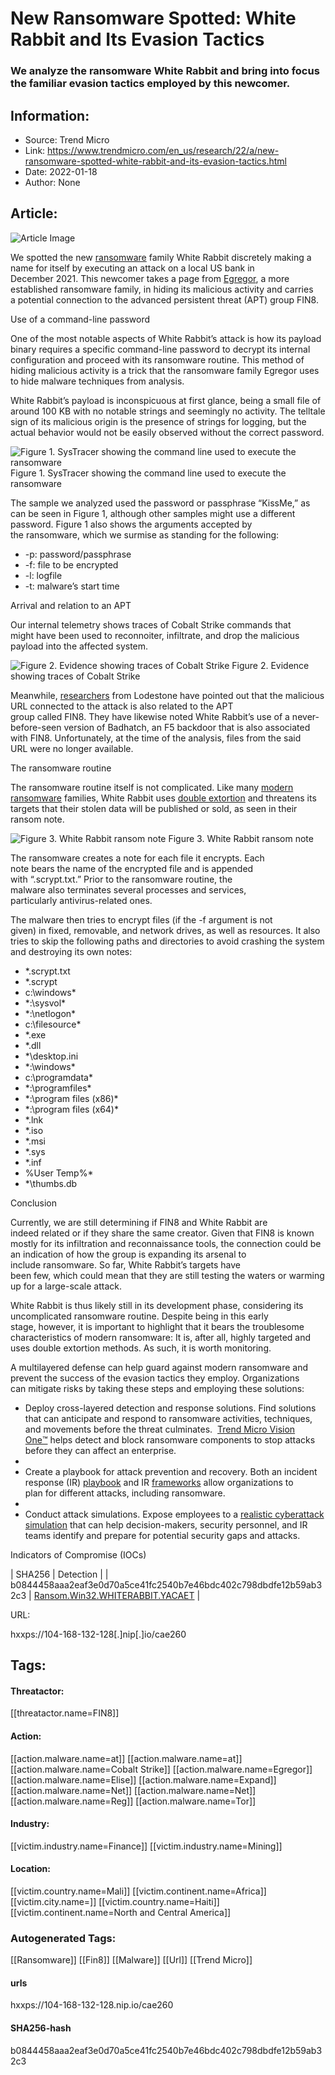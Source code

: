 # New Ransomware Spotted: White Rabbit and Its Evasion Tactics
### We analyze the ransomware White Rabbit and bring into focus the familiar evasion tactics employed by this newcomer.

## Information:
+ Source: Trend Micro
+ Link: https://www.trendmicro.com/en_us/research/22/a/new-ransomware-spotted-white-rabbit-and-its-evasion-tactics.html
+ Date: 2022-01-18
+ Author: None


## Article:
![Article Image](https://www.trendmicro.com/content/dam/trendmicro/global/en/research/22/a/new-ransomware-spotted--white-rabbit-and-its-evasion-tactics-)





We spotted the new [ransomware](https://www.trendmicro.com/vinfo/us/security/definition/Ransomware) family White Rabbit discretely making a name for itself by executing an attack on a local US bank in December 2021. This newcomer takes a page from [Egregor](/en_us/research/20/l/egregor-ransomware-launches-string-of-high-profile-attacks-to-en.html), a more established ransomware family, in hiding its malicious activity and carries a potential connection to the advanced persistent threat (APT) group FIN8.


Use of a command-line password


One of the most notable aspects of White Rabbit’s attack is how its payload binary requires a specific command-line password to decrypt its internal configuration and proceed with its ransomware routine. This method of hiding malicious activity is a trick that the ransomware family Egregor uses to hide malware techniques from analysis. 


White Rabbit’s payload is inconspicuous at first glance, being a small file of around 100 KB with no notable strings and seemingly no activity. The telltale sign of its malicious origin is the presence of strings for logging, but the actual behavior would not be easily observed without the correct password.






![Figure 1. SysTracer showing the command line used to execute the ransomware](https://marvel-b1-cdn.bc0a.com/f00000000017219/www.trendmicro.com/content/dam/trendmicro/global/en/research/22/a/new-ransomware-spotted--white-rabbit-and-its-evasion-tactics-/systracer.jpg)
Figure 1. SysTracer showing the command line used to execute the ransomware





The sample we analyzed used the password or passphrase “KissMe,” as can be seen in Figure 1, although other samples might use a different password. Figure 1 also shows the arguments accepted by the ransomware, which we surmise as standing for the following:


* -p: password/passphrase
* -f: file to be encrypted
* -l: logfile
* -t: malware’s start time


Arrival and relation to an APT


Our internal telemetry shows traces of Cobalt Strike commands that might have been used to reconnoiter, infiltrate, and drop the malicious payload into the affected system.






![Figure 2. Evidence showing traces of Cobalt Strike](https://marvel-b1-cdn.bc0a.com/f00000000017219/www.trendmicro.com/content/dam/trendmicro/global/en/research/22/a/new-ransomware-spotted--white-rabbit-and-its-evasion-tactics-/cobalt%20strike%20white%20rabbit.PNG)
Figure 2. Evidence showing traces of Cobalt Strike




Meanwhile, [researchers](https://lodestone.com/insight/white-rabbit-ransomware-and-the-f5-backdoor/) from Lodestone have pointed out that the malicious URL connected to the attack is also related to the APT group called FIN8. They have likewise noted White Rabbit’s use of a never-before-seen version of Badhatch, an F5 backdoor that is also associated with FIN8. Unfortunately, at the time of the analysis, files from the said URL were no longer available.


The ransomware routine


The ransomware routine itself is not complicated. Like many [modern ransomware](https://www.trendmicro.com/vinfo/us/security/news/cybercrime-and-digital-threats/modern-ransomwares-double-extortion-tactics-and-how-to-protect-enterprises-against-them) families, White Rabbit uses [double extortion](https://www.trendmicro.com/vinfo/us/security/news/cybercrime-and-digital-threats/modern-ransomwares-double-extortion-tactics-and-how-to-protect-enterprises-against-them) and threatens its targets that their stolen data will be published or sold, as seen in their ransom note.






![Figure 3. White Rabbit ransom note](https://marvel-b1-cdn.bc0a.com/f00000000017219/www.trendmicro.com/content/dam/trendmicro/global/en/research/22/a/new-ransomware-spotted--white-rabbit-and-its-evasion-tactics-/ransom%20note%20white%20rabbit.jpg)
Figure 3. White Rabbit ransom note




The ransomware creates a note for each file it encrypts. Each note bears the name of the encrypted file and is appended with “.scrypt.txt.” Prior to the ransomware routine, the malware also terminates several processes and services, particularly antivirus-related ones. 


The malware then tries to encrypt files (if the -f argument is not given) in fixed, removable, and network drives, as well as resources. It also tries to skip the following paths and directories to avoid crashing the system and destroying its own notes:


* *.scrypt.txt
* *.scrypt
* c:\windows\*
* *:\sysvol\*
* *:\netlogon\*
* c:\filesource\*
* *.exe
* *.dll
* *\desktop.ini
* *:\windows\*
* c:\programdata\*
* *:\programfiles\*
* *:\program files (x86)\*
* *:\program files (x64)\*
* *.lnk
* *.iso
* *.msi
* *.sys
* *.inf
* %User Temp%\*
* *\thumbs.db


Conclusion


Currently, we are still determining if FIN8 and White Rabbit are indeed related or if they share the same creator. Given that FIN8 is known mostly for its infiltration and reconnaissance tools, the connection could be an indication of how the group is expanding its arsenal to include ransomware. So far, White Rabbit’s targets have been few, which could mean that they are still testing the waters or warming up for a large-scale attack.


White Rabbit is thus likely still in its development phase, considering its uncomplicated ransomware routine. Despite being in this early stage, however, it is important to highlight that it bears the troublesome characteristics of modern ransomware: It is, after all, highly targeted and uses double extortion methods. As such, it is worth monitoring.


A multilayered defense can help guard against modern ransomware and prevent the success of the evasion tactics they employ. Organizations can mitigate risks by taking these steps and employing these solutions:


* Deploy cross-layered detection and response solutions. Find solutions that can anticipate and respond to ransomware activities, techniques, and movements before the threat culminates.  [Trend Micro Vision One™️](/en_us/business/products/vision-one.html) helps detect and block ransomware components to stop attacks before they can affect an enterprise.
* 
* Create a playbook for attack prevention and recovery. Both an incident response (IR) [playbook](https://csrc.nist.gov/publications/detail/sp/800-61/rev-2/final) and IR [frameworks](https://www.cynet.com/incident-response/incident-response-sans-the-6-steps-in-depth/) allow organizations to plan for different attacks, including ransomware.
* 
* Conduct attack simulations. Expose employees to a [realistic cyberattack simulation](https://www.nytimes.com/2021/06/03/us/politics/ransomware-cybersecurity-infrastructure.html) that can help decision-makers, security personnel, and IR teams identify and prepare for potential security gaps and attacks.


Indicators of Compromise (IOCs)




| SHA256 | Detection |
| b0844458aaa2eaf3e0d70a5ce41fc2540b7e46bdc402c798dbdfe12b59ab32c3 | [Ransom.Win32.WHITERABBIT.YACAET](https://www.trendmicro.com/vinfo/us/threat-encyclopedia/malware/Ransom.Win32.WHITERABBIT.YACAET) |


URL:


hxxps://104-168-132-128[.]nip[.]io/cae260








## Tags:

#### Threatactor:
[[threatactor.name=FIN8]]

#### Action:
[[action.malware.name=at]] [[action.malware.name=at]] [[action.malware.name=Cobalt Strike]] [[action.malware.name=Egregor]] [[action.malware.name=Elise]] [[action.malware.name=Expand]] [[action.malware.name=Net]] [[action.malware.name=Net]] [[action.malware.name=Reg]] [[action.malware.name=Tor]]

#### Industry:
[[victim.industry.name=Finance]] [[victim.industry.name=Mining]]

#### Location:
[[victim.country.name=Mali]] [[victim.continent.name=Africa]] [[victim.city.name=]] [[victim.country.name=Haiti]] [[victim.continent.name=North and Central America]]

### Autogenerated Tags:
[[Ransomware]] [[Fin8]] [[Malware]] [[Url]] [[Trend Micro]]
#### urls
hxxps://104-168-132-128.nip.io/cae260
#### SHA256-hash
b0844458aaa2eaf3e0d70a5ce41fc2540b7e46bdc402c798dbdfe12b59ab32c3

